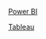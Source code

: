 [Power BI](https://app.powerbi.com/groups/me/reports/38d336ff-4d0b-4e33-bded-3717e63f9703?ctid=344f6837-eb0f-4caf-9ae7-88a8033c93e4&pbi_source=linkShare&bookmarkGuid=7a9d81f7-304b-470f-b944-602ec2a13757)

[Tableau](https://public.tableau.com/app/profile/gabriel.cincinato/viz/GastosDep_Federais/4)
